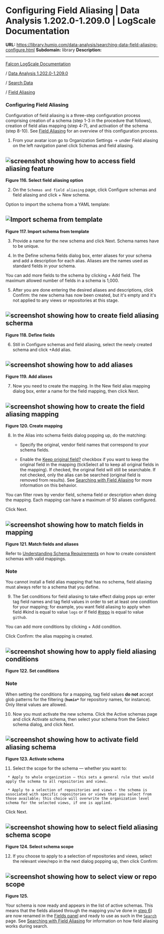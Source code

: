 # Configuring Field Aliasing | Data Analysis 1.202.0-1.209.0 | LogScale Documentation

**URL:** https://library.humio.com/data-analysis/searching-data-field-aliasing-configure.html
**Subdomain:** library
**Description:** 

---

[Falcon LogScale Documentation](https://library.humio.com)

/ [Data Analysis 1.202.0-1.209.0](data-analysis-docs.html)

/ [Search Data](searching-data.html)

/ [Field Aliasing](searching-data-field-aliasing.html)

### Configuring Field Aliasing

Configuration of field aliasing is a three-step configuration process comprising creation of a schema (step 1-3 in the procedure that follows), creation of field alias mapping (step 4-7), and activation of the schema (step 8-10). See [Field Aliasing](searching-data-field-aliasing.html "Field Aliasing") for an overview of this configuration process. 

  1. From your avatar icon  go to Organization Settings → under Field aliasing on the left navigation panel click Schemas and field aliasing. 

![screenshot showing how to access field aliasing feature](images/search-data/field-alias-select.png)  
---  
  
**Figure 116. Select field aliasing option**

  

  2. On the `Schemas and field aliasing` page, click Configure schemas and field aliasing and click \+ New schema. 

Option to import the schema from a YAML template: 

![Import schema from template](images/search-data/import-schema-template.png)  
---  
  
**Figure 117. Import schema from template**

  

  3. Provide a name for the new schema and click Next. Schema names have to be unique. 

  4. In the Define schema fields dialog box, enter aliases for your schema and add a description for each alias. Aliases are the names used as standard fields in your schema. 

You can add more fields to the schema by clicking \+ Add field. The maximum allowed number of fields in a schema is 1,000.

  5. After you are done entering the desired aliases and descriptions, click Confirm: the new schema has now been created, but it's empty and it's not applied to any views or repositories at this stage. 

![screenshot showing how to create field aliasing scherma](images/search-data/schema-fields.png)  
---  
  
**Figure 118. Define fields**

  

  6. Still in Configure schemas and field aliasing, select the newly created schema and click +Add alias. 

![screenshot showing how to add aliases](images/search-data/add-alias.png)  
---  
  
**Figure 119. Add aliases**

  

  7. Now you need to create the mapping. In the New field alias mapping dialog box, enter a name for the field mapping, then click Next. 

![screenshot showing how to create the field aliasing mapping](images/search-data/create-field-mapping.png)  
---  
  
**Figure 120. Create mapping**

  

  8. In the Alias into schema fields dialog popping up, do the matching: 

     * Specify the original, vendor field names that correspond to your schema fields. 

     * Enable the [Keep original field?](searching-data-field-aliasing-configure.html "Configuring Field Aliasing") checkbox if you want to keep the original field in the mapping (tickSelect all to keep all original fields in the mapping). If checked, the original field will still be searchable. If not checked, only the alias can be searched (original field is removed from results). See [Searching with Field Aliasing](searching-data-field-aliasing-search.html "Searching with Field Aliasing") for more information on this behavior. 

You can filter rows by vendor field, schema field or description when doing the mapping. Each mapping can have a maximum of 50 aliases configured.

Click Next. 

![screenshot showing how to match fields in mapping](images/search-data/field-matching-new.png)  
---  
  
**Figure 121. Match fields and aliases**

  


Refer to [Understanding Schema Requirements](searching-data-field-aliasing-schema-requirements.html "Understanding Schema Requirements") on how to create consistent schemas with valid mappings. 

### Note

You cannot install a field alias mapping that has no schema, field aliasing must always refer to a schema that you define. 

  9. The Set conditions for field aliasing to take effect dialog pops up: enter tag field names and tag field values in order to set at least one condition for your mapping; for example, you want field aliasing to apply when field #kind is equal to value `logs` or if field [#repo](searching-data-event-fields.html#searching-data-event-fields-tag-repo) is equal to value `github`. 

You can add more conditions by clicking \+ Add condition. 

Click Confirm: the alias mapping is created. 

![screenshot showing how to apply field aliasing conditions](images/search-data/set-conditions.png)  
---  
  
**Figure 122. Set conditions**

  


### Note

When setting the conditions for a mapping, tag field values **do not** accept glob patterns for the filtering (**`humio*`** for repository names, for instance). Only literal values are allowed. 

  10. Now you must activate the new schema. Click the Active schemas page and click Activate schema, then select your schema from the Select schema dialog, and click Next. 

![screenshot showing how to activate field aliasing schema](images/search-data/activate-schema.png)  
---  
  
**Figure 123. Activate schema**

  

  11. Select the scope for the schema — whether you want to: 

     * Apply to whole organization — this sets a general rule that would apply the schema to all repositories and views. 

     * Apply to a selection of repositories and views — the schema is associated with specific repositories or views that you select from those available; this choice will overwrite the organization level schema for the selected views, if one is applied. 

Click Next. 

![screenshot showing how to select field aliasing schema scope](images/search-data/select-scope.png)  
---  
  
**Figure 124. Select schema scope**

  

  12. If you choose to apply to a selection of repositories and views, select the relevant view/repo in the next dialog popping up, then click Confirm: 

![screenshot showing how to select view or repo scope](images/search-data/select-repo.png)  
---  
  
**Figure 125.**

  




Your schema is now ready and appears in the list of active schemas. This means that the fields aliased through the mapping you've done in [step 6](searching-data-field-aliasing-configure.html#searching-data-field-aliasing-configure-step6)) are now renamed in the [Fields panel](searching-data-displaying-fields.html "Display Fields") and ready to use as such in the [`Search`](searching-data.html "Search Data") page. See [Searching with Field Aliasing](searching-data-field-aliasing-search.html "Searching with Field Aliasing") for information on how field aliasing works during search.
